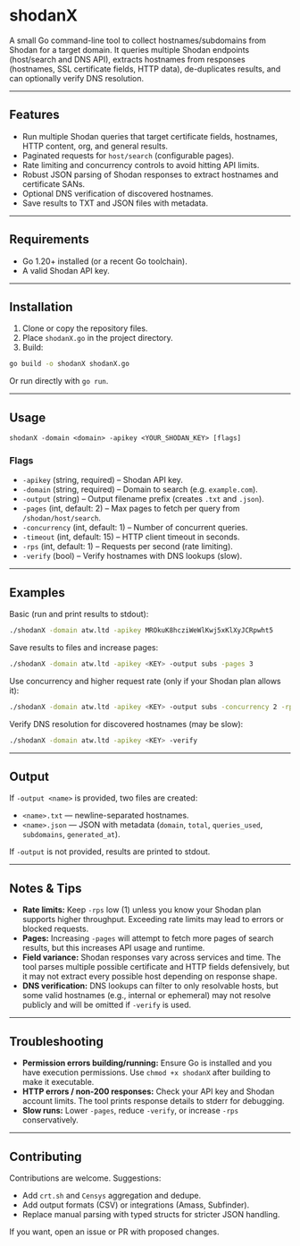 # shodanX

A small Go command-line tool to collect hostnames/subdomains from Shodan for a target domain. It queries multiple Shodan endpoints (host/search and DNS API), extracts hostnames from responses (hostnames, SSL certificate fields, HTTP data), de-duplicates results, and can optionally verify DNS resolution.

---

## Features

* Run multiple Shodan queries that target certificate fields, hostnames, HTTP content, org, and general results.
* Paginated requests for `host/search` (configurable pages).
* Rate limiting and concurrency controls to avoid hitting API limits.
* Robust JSON parsing of Shodan responses to extract hostnames and certificate SANs.
* Optional DNS verification of discovered hostnames.
* Save results to TXT and JSON files with metadata.

---

## Requirements

* Go 1.20+ installed (or a recent Go toolchain).
* A valid Shodan API key.

---

## Installation

1. Clone or copy the repository files.
2. Place `shodanX.go` in the project directory.
3. Build:

```bash
go build -o shodanX shodanX.go
```

Or run directly with `go run`.

---

## Usage

```
shodanX -domain <domain> -apikey <YOUR_SHODAN_KEY> [flags]
```

### Flags

* `-apikey` (string, required) – Shodan API key.
* `-domain` (string, required) – Domain to search (e.g. `example.com`).
* `-output` (string) – Output filename prefix (creates `.txt` and `.json`).
* `-pages` (int, default: 2) – Max pages to fetch per query from `/shodan/host/search`.
* `-concurrency` (int, default: 1) – Number of concurrent queries.
* `-timeout` (int, default: 15) – HTTP client timeout in seconds.
* `-rps` (int, default: 1) – Requests per second (rate limiting).
* `-verify` (bool) – Verify hostnames with DNS lookups (slow).

---

## Examples

Basic (run and print results to stdout):

```bash
./shodanX -domain atw.ltd -apikey MROkuK8hcziWeWlKwj5xKlXyJCRpwht5
```

Save results to files and increase pages:

```bash
./shodanX -domain atw.ltd -apikey <KEY> -output subs -pages 3
```

Use concurrency and higher request rate (only if your Shodan plan allows it):

```bash
./shodanX -domain atw.ltd -apikey <KEY> -output subs -concurrency 2 -rps 2
```

Verify DNS resolution for discovered hostnames (may be slow):

```bash
./shodanX -domain atw.ltd -apikey <KEY> -verify
```

---

## Output

If `-output <name>` is provided, two files are created:

* `<name>.txt` — newline-separated hostnames.
* `<name>.json` — JSON with metadata (`domain`, `total`, `queries_used`, `subdomains`, `generated_at`).

If `-output` is not provided, results are printed to stdout.

---

## Notes & Tips

* **Rate limits:** Keep `-rps` low (1) unless you know your Shodan plan supports higher throughput. Exceeding rate limits may lead to errors or blocked requests.
* **Pages:** Increasing `-pages` will attempt to fetch more pages of search results, but this increases API usage and runtime.
* **Field variance:** Shodan responses vary across services and time. The tool parses multiple possible certificate and HTTP fields defensively, but it may not extract every possible host depending on response shape.
* **DNS verification:** DNS lookups can filter to only resolvable hosts, but some valid hostnames (e.g., internal or ephemeral) may not resolve publicly and will be omitted if `-verify` is used.

---

## Troubleshooting

* **Permission errors building/running:** Ensure Go is installed and you have execution permissions. Use `chmod +x shodanX` after building to make it executable.
* **HTTP errors / non-200 responses:** Check your API key and Shodan account limits. The tool prints response details to stderr for debugging.
* **Slow runs:** Lower `-pages`, reduce `-verify`, or increase `-rps` conservatively.

---

## Contributing

Contributions are welcome. Suggestions:

* Add `crt.sh` and `Censys` aggregation and dedupe.
* Add output formats (CSV) or integrations (Amass, Subfinder).
* Replace manual parsing with typed structs for stricter JSON handling.

If you want, open an issue or PR with proposed changes.




